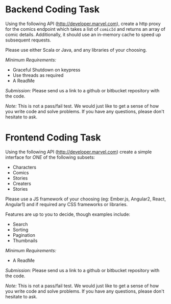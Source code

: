 # Backend Coding Task
Using the following API (http://developer.marvel.com), create a http proxy for the comics endpoint which takes a list of `comicId` and returns an array of comic details. Additionally, it should use an in-memory cache to speed up subsequent requests.

Please use either Scala or Java, and any libraries of your choosing.

*Minimum Requirements:*
- Graceful Shutdown on keypress
- Use threads as required
- A ReadMe

*Submission:* Please send us a link to a github or bitbucket repository with the code.

*Note:* This is not a pass/fail test. We would just like to get a sense of how you write code and solve problems. If you have any questions, please don't hesitate to ask.



# Frontend Coding Task
Using the following API (http://developer.marvel.com) create a simple interface for *ONE* of the following subsets:
 - Characters
 - Comics
 - Stories
 - Creaters
 - Stories

Please use a JS framework of your choosing (eg: Ember.js, Angular2, React, Angular1) and if required any CSS frameworks or libraries.

Features are up to you to decide, though examples include:
- Search
- Sorting
- Pagination
- Thumbnails

*Minimum Requirements:*
  - A ReadMe

*Submission:* Please send us a link to a github or bitbucket repository with the code.

*Note:* This is not a pass/fail test. We would just like to get a sense of how you write code and solve problems. If you have any questions, please don't hesitate to ask.
